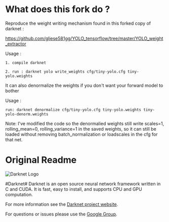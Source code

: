 What does this fork do ?
=======================

Reproduce the weight writing mechanism found in this forked copy of darknet :

https://github.com/gliese581gg/YOLO_tensorflow/tree/master/YOLO_weight_extractor

Usage :

    1. compile darknet

    2. run : darknet yolo write_weights cfg/tiny-yolo.cfg tiny-yolo.weights

It can also denormalize the weights if you don't want your forward
model to bother

Usage :

    run: darknet denormalize cfg/tiny-yolo.cfg tiny-yolo.weights tiny-yolo-denorm.weights

Note: I've modified the code so the denormalied weights still write
scales=1, rolling_mean=0, rolling_variance=1 in the saved weights, so it can
still be loaded without removing batch_normalization or loadscales in the cfg
for that net.

Original Readme
===============

![Darknet Logo](http://pjreddie.com/media/files/darknet-black-small.png)

#Darknet#
Darknet is an open source neural network framework written in C and CUDA. It is fast, easy to install, and supports CPU and GPU computation.

For more information see the [Darknet project website](http://pjreddie.com/darknet).

For questions or issues please use the [Google Group](https://groups.google.com/forum/#!forum/darknet).
